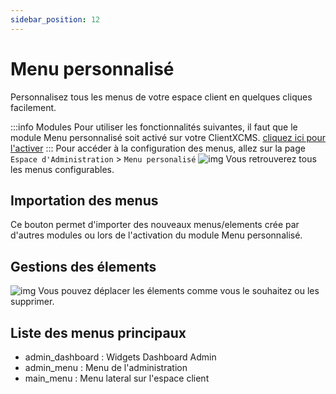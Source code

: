 ```yaml
---
sidebar_position: 12
---
```


# Menu personnalisé

Personnalisez tous les menus de votre espace client en quelques cliques facilement.

:::info Modules
Pour utiliser les fonctionnalités suivantes, il faut que le module Menu personnalisé soit activé sur votre ClientXCMS. [cliquez ici pour l'activer](../modules.md)
:::
Pour accéder à la configuration des menus, allez sur la page `Espace d'Administration` > `Menu personalisé` 
![img](https://media.discordapp.net/attachments/475073153509490689/1041039867062276186/image.png)
Vous retrouverez tous les menus configurables.
## Importation des menus
Ce bouton permet d'importer des nouveaux menus/elements crée par d'autres modules ou lors de l'activation du module Menu personnalisé.
## Gestions des élements
![img](https://media.discordapp.net/attachments/475073153509490689/1041044423682838569/Capture.PNG?width=744&height=676)
Vous pouvez déplacer les élements comme vous le souhaitez ou les supprimer. 

## Liste des menus principaux
- admin_dashboard : Widgets Dashboard Admin
- admin_menu : Menu de l'administration
- main_menu : Menu lateral sur l'espace client